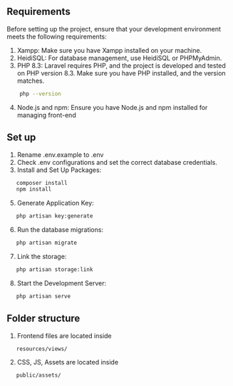 ## Requirements
Before setting up the project, ensure that your development environment meets the following requirements:

1. Xampp: Make sure you have Xampp installed on your machine.
2. HeidiSQL: For database management, use HeidiSQL or PHPMyAdmin.
3. PHP 8.3: Laravel requires PHP, and the project is developed and tested on PHP version 8.3. Make sure you have PHP installed, and the version matches.
```bash
    php --version
```
4. Node.js and npm: Ensure you have Node.js and npm installed for managing front-end 

## Set up
1. Rename .env.example to .env
2. Check .env configurations and set the correct database credentials.
3. Install and Set Up Packages:

```bash
   composer install
   npm install
```
5. Generate Application Key:

```bash
   php artisan key:generate
```
6. Run the database migrations:

```bash
   php artisan migrate
```
7. Link the storage:
```bash
   php artisan storage:link
```
8. Start the Development Server:

```bash
   php artisan serve
```

## Folder structure

1. Frontend files are located inside 
```bash
   resources/views/
```
2. CSS, JS, Assets are located inside
```bash
   public/assets/
```